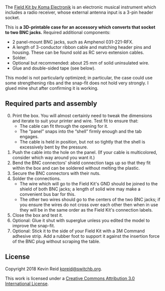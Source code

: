 The [Field Kit by Koma Electronik](https://koma-elektronik.com/?product=field-kit) is an electronic musical instrument which includes a radio receiver, whose external antenna input is a 3-pin header socket.

This is **a 3D-printable case for an accessory which converts that socket to two BNC jacks.** Required additional components:

* 2 panel-mount BNC jacks, such as Amphenol 031-221-RFX.
* A length of 3-conductor ribbon cable and matching header pins and housing. These can be found sold as RC servo extension cables.
* Solder.
* Optional but recommended: about 25 mm of solid uninsulated wire.
* Glue and double-sided tape (see below).

This model is not particularly optimized; in particular, the case could use some strengthening ribs and the snap-fit does not hold very strongly. I glued mine shut after confirming it is working.

## Required parts and assembly

0. Print the box. You will almost certainly need to tweak the dimensions and iterate to suit your printer and wire. Test fit to ensure that:
     * The cable can fit through the opening for it.
     * The “panel” snaps into the “shell” firmly enough and the tab engages.
     * The cable is held in position, but not so tightly that the shell is excessively bent by the pressure.
1. Push the cable into the hole on the panel. (If your cable is multicolored, consider which way around you want it.)
2. Bend the BNC connectors' shield connection tags up so that they fit within the box and can be soldered without melting the plastic.
3. Secure the BNC connectors with their nuts.
4. Solder the connections.
   * The wire which will go to the Field Kit's GND should be joined to the shield of both BNC jacks; a length of solid wire may make a convenient bus bar for this.
   * The other two wires should go to the centers of the two BNC jacks; if you ensure the wires do not cross over each other then when in use they will be in the same order as the Field Kit's connection labels.
5. Close the box and test it.
6. Optional: Glue it shut with superglue unless you edited the model to improve the snap-fit.
7. Optional: Stick it to the side of your Field Kit with a 3M Command adhesive strip. Add a rubber foot to support it against the insertion force of the BNC plug without scraping the table.

## License

Copyright 2018 Kevin Reid <kpreid@switchb.org>.

This work is licensed under a <a rel="license" href="https://creativecommons.org/licenses/by/3.0/">Creative Commons Attribution 3.0 International License</a>.
